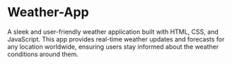 # Weather-App
A sleek and user-friendly weather application built with HTML, CSS, and JavaScript. This app provides real-time weather updates and forecasts for any location worldwide, ensuring users stay informed about the weather conditions around them.
